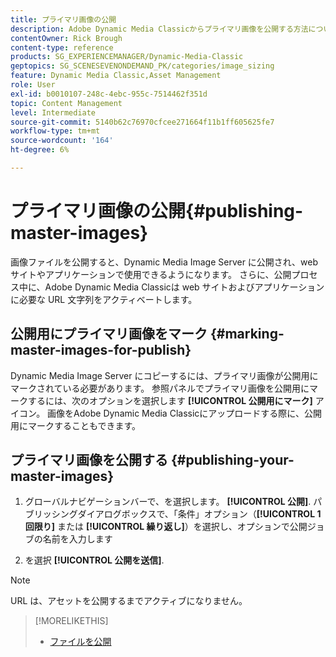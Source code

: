 ```yaml
---
title: プライマリ画像の公開
description: Adobe Dynamic Media Classicからプライマリ画像を公開する方法について説明します。
contentOwner: Rick Brough
content-type: reference
products: SG_EXPERIENCEMANAGER/Dynamic-Media-Classic
geptopics: SG_SCENESEVENONDEMAND_PK/categories/image_sizing
feature: Dynamic Media Classic,Asset Management
role: User
exl-id: b0010107-248c-4ebc-955c-7514462f351d
topic: Content Management
level: Intermediate
source-git-commit: 5140b62c76970cfcee271664f11b1ff605625fe7
workflow-type: tm+mt
source-wordcount: '164'
ht-degree: 6%

---
```


# プライマリ画像の公開{#publishing-master-images}

画像ファイルを公開すると、Dynamic Media Image Server に公開され、web サイトやアプリケーションで使用できるようになります。 さらに、公開プロセス中に、Adobe Dynamic Media Classicは web サイトおよびアプリケーションに必要な URL 文字列をアクティベートします。

## 公開用にプライマリ画像をマーク {#marking-master-images-for-publish}

Dynamic Media Image Server にコピーするには、プライマリ画像が公開用にマークされている必要があります。 参照パネルでプライマリ画像を公開用にマークするには、次のオプションを選択します **[!UICONTROL 公開用にマーク]** アイコン。 画像をAdobe Dynamic Media Classicにアップロードする際に、公開用にマークすることもできます。

## プライマリ画像を公開する {#publishing-your-master-images}

1. グローバルナビゲーションバーで、を選択します。 **[!UICONTROL 公開]**. パブリッシングダイアログボックスで、「条件」オプション（**[!UICONTROL 1 回限り]** または **[!UICONTROL 繰り返し]**）を選択し、オプションで公開ジョブの名前を入力します

1. を選択 **[!UICONTROL 公開を送信]**.

>[!NOTE]
>
>URL は、アセットを公開するまでアクティブになりません。

>[!MORELIKETHIS]
>
>* [ファイルを公開](publishing-files.md#publishing_files)
